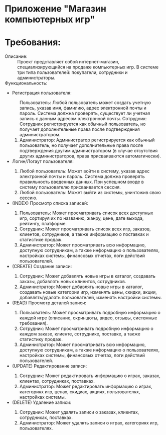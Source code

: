 # Приложение "Магазин компьютерных игр"
# Требования:


<dl>
<dt>Описание:</dt>

<dd>Проект представляет собой интернет-магазин, специализирующийся на продаже компьютерных игр. В системе три типа пользователей: покупатели, сотрудники и администраторы.</dd>

<dt>Функциональность:</dt>
<ul>
<li>Регистрация пользователя:</li>
<ol>
<l1>Пользователь: Любой пользователь может создать учетную запись, указав имя, фамилию, адрес электронной почты и пароль. Система должна проверять, существует ли учетная запись с данным адресом электронной почты.</l1>
<l1>Сотрудник: Сотрудник регистрируется как обычный пользователь, но получает дополнительные права после подтверждения администратором.</l1>
<li>Администратор: Администратор регистрируется как обычный пользователь, но получает дополнительные права после подтверждения другим администратором (в случае отсутствия других администраторов, права присваиваются автоматически).</li>
</ol>
  
<li>Логин/Логаут пользователя:</li>
<ol>
<li>Любой пользователь: Может войти в систему, указав адрес электронной почты и пароль. Система должна проверять правильность введенных данных. При успешном входе в систему пользователю присваивается сессия.</li>
<li>Любой пользователь: Может выйти из системы, уничтожив свою сессию.</li>
</ol>

<li>(INDEX) Просмотр списка записей:</li>
<ol>
<li>Пользователь: Может просматривать список всех доступных игр, сортируя их по названию, жанру, цене, дате выхода, рейтингу, платформе.</li>
<li>Сотрудник: Может просматривать список всех игр, заказов, клиентов, сотрудников, а также информацию о поставках и статистике продаж.</li>
<li>Администратор: Может просматривать всю информацию, доступную сотрудникам, а также информацию о пользователях, настройках системы, финансовых отчетах, логи действий пользователей.</li>
</ol>
<li>(CREATE) Создание записи:</li>
<ol>
<li>Сотрудник: Может добавлять новые игры в каталог, создавать заказы, добавлять новых клиентов, сотрудников.</li>
<li>Администратор: Может добавлять новые игры в каталог, создавать новые категории игр, изменять цены, скидки, акции, добавлять/удалять пользователей, изменять настройки системы.</li>
</ol>
<li>(READ) Просмотр деталей записи:</li>
<ol>
<li>Пользователь: Может просматривать подробную информацию о каждой игре (описание, скриншоты, видео, отзывы, системные требования).</li>
<li>Сотрудник: Может просматривать подробную информацию о каждом заказе, клиенте, сотруднике, поставке, а также статистику продаж.</li>
<li>Администратор: Может просматривать всю информацию, доступную сотрудникам, а также информацию о пользователях, настройках системы, финансовых отчетах, логи действий пользователей.</li>
</ol>
<li>(UPDATE) Редактирование записи:</li>
<ol>
<li>Сотрудник: Может редактировать информацию о играх, заказах, клиентах, сотрудниках, поставках.</li>
<li>Администратор: Может редактировать информацию о играх, категориях игр, ценах, скидках, акциях, пользователях, настройках системы.</li>
</ol>
<li>(DELETE) Удаление записи:</li>
<ol>
<li>Сотрудник: Может удалять записи о заказах, клиентах, сотрудниках, поставках.</li>
<li>Администратор: Может удалять записи о играх, категориях игр, пользователях.</li>
</ol>
</ul>
</dl>
